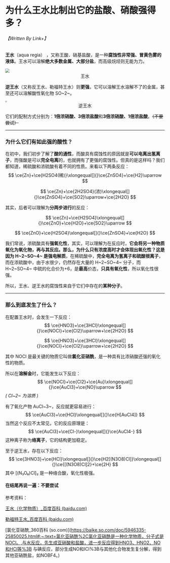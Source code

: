 # 为什么王水比制出它的盐酸、硝酸强得多？

###### 【Written By Link+】



**王水**（aqua regia） ，又称王酸、硝基盐酸，是一种**腐蚀性非常强、冒黄色雾的液体**。王水可以溶解**绝大多数金属、大部分盐**，而高级烷烃则无能为力。

<img src="http://pic.baike.soso.com/p/20130926/20130926100805-1904675549.jpg" style="zoom:80%;" />

<center>王水</center>

**逆王水**（又称反王水、勒福特王水）则**更强**，它可以溶解王水溶解不了的金属，甚至还可以溶解酸性氧化物 SO~2~。

<img src="https://i2.imgu.cc/images/2022/05/14/CKFxk.jpg" style="zoom:30%;" />

<center>逆王水</center>



它们的配制方式分别为：**1倍浓硝酸、3倍浓盐酸**和**3倍浓硝酸、1倍浓盐酸**。~~（不要尝试）~~

------

### 为什么它们有如此强的酸性？

在初中，我们初步了解了**酸的通性**，而酸具有腐蚀性的原因就是**可以电离出氢离子**，而强酸是可以**完全电离**的，也就拥有了更强的腐蚀性。但真的是这样吗？我们都知道，稀硫酸和浓硫酸有着不同的性质。来看以下两条反应：
$$
\ce{Zn}+\ce{H2SO4(稀)}\xlongequal[]{}\ce{ZnSO4}+\ce{H2}\uparrow
$$

$$
\ce{Zn}+\ce{2H2SO4}(浓)\xlongequal[]{}\ce{ZnSO4}+\ce{SO2}\uparrow+\ce{2H2O}
$$

其实，后者可以理解为**分两步进行**的反应：

$$
\ce{Zn}+\ce{H2SO4}\xlongequal[]{}\ce{ZnO}+\ce{H2O}+\ce{SO2}\uparrow
$$

$$
\ce{ZnO}+\ce{H2SO4}\xlongequal[]{}\ce{ZnSO4}+\ce{H2O}
$$



我们常说，浓硫酸具有**强氧化性**，其实，可以理解为在反应时，**它会将另一种物质氧化为氧化物，再与其反应。**那么，为什么只有浓度高时才会体现出氧化性？这是因为 H~2~SO~4~ 是**强电解质**，在稀硫酸中，**完全电离为氢离子和硫酸根离子**，而在浓硫酸中，由于水很少，仍然存在大量的 H~2~SO~4~ 分子，而 H~2~SO~4~ 中硫的化合价为+6，是**最高**价态，**只具有氧化性**，所以氧化性很强。

所以，王水、逆王水的腐蚀性来自于它们中存在的**某种分子**。

------

### 那么到底发生了什么？

在配置王水时，会发生一下反应：
$$
\ce{HNO3}+\ce{3HCl}\xlongequal[]{}\ce{NOCl}+\ce{Cl2}\uparrow+\ce{2H2O}
$$

$$
\ce{HNO3}+\ce{3HCl}\xlongequal[]{}\ce{NOCl}+\ce{Cl2}\uparrow+\ce{2H2O}
$$


其中 NOCl 是最关键的物质它叫做**氯化亚硝酰**，是一种具有比浓硝酸还强的氧化性的物质。

所以在**溶解金**时，它能发生以下反应：
$$
\ce{NOCl}+\ce{Cl2}+\ce{Au}\xlongequal[]{}\ce{AuCl3}+\ce{NO}\uparrow
$$
*( Cl~2~ 为溶质 )*

有了氧化产物 AuCl~3~，反应就更容易进行：
$$
\ce{AuCl3}+\ce{HCl}\xlongequal[]{}\ce{H[AuCl4]}
$$
当然这个反应不太常见，它的反应原理是：
$$
\ce{AuCl3}+\ce{Cl-}\xlongequal[]{}\ce{AuCl4-}
$$
这种离子称为**络离子**，它的结构更加稳定。

至于逆王水，存在以下反应：
$$
\ce{3HNO3}+\ce{HCl}\xlongequal[]{}\ce{H2[(N3O8)Cl]}\xlongequal[]{}\ce{[(N3O8)Cl]2}+\ce{2H}
$$
其中 [(N₃O₈)Cl]₂ 是一种络合酸，氧化性极强。



#### 在结尾再说一遍：不要尝试



参考资料：

[王水（化学物质）_百度百科 (baidu.com)](https://baike.baidu.com/item/王水/490)

[勒福特王水_百度百科 (baidu.com)](https://baike.baidu.com/item/勒福特王水/6575678)

[氯化亚硝酰_360百科 (so.com)](https://baike.so.com/doc/5946335-25850025.html#:~:text=氯化亚硝酰%2C氯化亚硝酰是一种化学物质，分子式是NOCl。,与水反应，先生成亚硝酸和盐酸，进一步反应得到HNO3、HNO2、NO和HCl等%3B 与碘反应，部分生成NO和ICl%3B与其他化合物发生复分解，得到其他亚硝酰盐，如NOBF4。)











